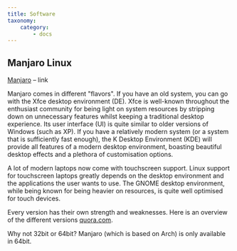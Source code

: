 ```yaml
---
title: Software
taxonomy:
    category:
        - docs
---
```


## Manjaro Linux

[Manjaro](https://manjaro.org/get-manjaro/) – link

Manjaro comes in different "flavors". If you have an old system, you can go with the Xfce desktop environment (DE). Xfce is well-known throughout the enthusiast community for being light on system resources by stripping down on unnecessary features whilst keeping a traditional desktop experience. Its user interface (UI) is quite similar to older versions of Windows (such as XP). If you have a relatively modern system (or a system that is sufficiently fast enough), the K Desktop Environment (KDE) will provide all features of a modern desktop environment, boasting beautiful desktop effects and a plethora of customisation options. 

A lot of modern laptops now come with touchscreen support. Linux support for touchscreen laptops greatly depends on the desktop environment and the applications the user wants to use. The GNOME desktop environment, while being known for being heavier on resources, is quite well optimised for touch devices. 

Every version has their own strength and weaknesses. Here is an overview of the different versions [quora.com](https://www.quora.com/Is-there-a-good-comparison-between-Cinnamon-Xfce-KDE-and-MATE-Which-one-should-I-choose).

Why not 32bit or 64bit? Manjaro (which is based on Arch) is only available in 64bit.